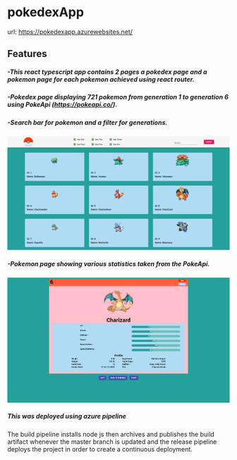 # pokedexApp

url: https://pokedexapp.azurewebsites.net/

## Features
##### -This react typescript app contains 2 pages a pokedex page and a pokemon page for each pokemon achieved using react router.

##### -Pokedex page displaying 721 pokemon from generation 1 to generation 6 using PokeApi (https://pokeapi.co/).

##### -Search bar for pokemon and a filter for generations.
![Pokedex page](/images/pokedexPageImg.png)

##### -Pokemon page showing various statistics taken from the PokeApi.
![Pokedex page](/images/pokemonPageImg.png)

##### This was deployed using azure pipeline

The build pipeline installs node js then archives and publishes the build artifact whenever the master branch is updated
and the release pipeline deploys the project in order to create a continuous deployment.
